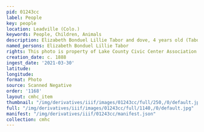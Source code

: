 ```yaml
---
pid: 01243cc
label: People
key: people
location: Leadville (Colo.)
keywords: People, Children, Animals
description: Elizabeth Bonduel Lillie Tabor and dove, 4 years old (Tabor home)
named_persons: Elizabeth Bonduel Lillie Tabor
rights: This photo is property of Lake County Civic Center Association.
creation_date: c. 1888
ingest_date: '2021-03-30'
latitude: 
longitude: 
format: Photo
source: Scanned Negative
order: '1168'
layout: cmhc_item
thumbnail: "/img/derivatives/iiif/images/01243cc/full/250,/0/default.jpg"
full: "/img/derivatives/iiif/images/01243cc/full/1140,/0/default.jpg"
manifest: "/img/derivatives/iiif/01243cc/manifest.json"
collection: cmhc
---
```


